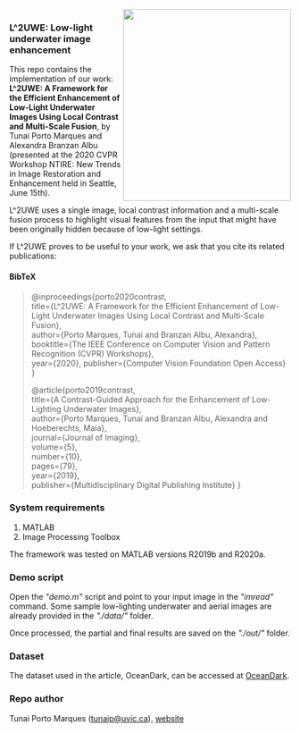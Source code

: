 <img height="343px" width="300px" align="right" src="https://i.imgur.com/fFuKV6O.png">  

### L^2UWE: Low-light underwater image enhancement

This repo contains the implementation of our work: **L^2UWE: A Framework for the Efficient Enhancement of Low-Light Underwater Images Using Local Contrast and Multi-Scale Fusion**, by Tunai Porto Marques and Alexandra Branzan Albu (presented at the 2020 CVPR Workshop NTIRE: New Trends in Image Restoration and Enhancement held in Seattle, June 15th).

L^2UWE uses a single image, local contrast information and a multi-scale fusion process to highlight visual features from the input that might have been originally hidden because of low-light settings.

If L^2UWE proves to be useful to your work, we ask that you cite its related publications:



#### BibTeX

>    @inproceedings{porto2020contrast,    
>      title={L^2UWE: A Framework for the Efficient Enhancement of Low-Light Underwater Images Using Local Contrast and Multi-Scale Fusion},    
>      author={Porto Marques, Tunai and Branzan Albu, Alexandra},    
>      booktitle={The IEEE Conference on Computer Vision and Pattern Recognition (CVPR) Workshops},    
>      year={2020},
>      publisher={Computer Vision Foundation Open Access} }
>
>    @article{porto2019contrast,    
>      title={A Contrast-Guided Approach for the Enhancement of Low-Lighting Underwater Images},    
>      author={Porto Marques, Tunai and Branzan Albu, Alexandra and Hoeberechts, Maia},    
>      journal={Journal of Imaging},      
>      volume={5},  
>      number={10},  
>      pages={79},  
>      year={2019},  
>      publisher={Multidisciplinary Digital Publishing Institute} }

### System requirements

1. MATLAB 
2. Image Processing Toolbox 

The framework was tested on MATLAB versions R2019b and R2020a.

### Demo script

Open the *"demo.m"* script and point to your input image in the *"imread"* command. Some sample low-lighting underwater and aerial images are already provided in the *"./data/"* folder. 

Once processed, the partial and final results are saved on the *"./out/"* folder.

### Dataset

The dataset used in the article, OceanDark, can be accessed at [OceanDark](https://sites.google.com/view/oceandark/home).

### Repo author

Tunai Porto Marques (tunaip@uvic.ca), [website](https://www.tunaimarques.com) 



